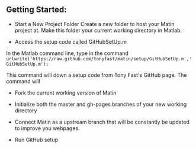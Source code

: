 ## Getting Started:
+ Start a New Project Folder
Create a new folder to host your Matin project at.  Make this folder your current working
directory in Matlab.

+ Access the setup code called GitHubSetUp.m

In the Matlab command line, type in the command 
`urlwrite('https://raw.github.com/tonyfast/matin/setup/GitHubSetUp.m','GitHubSetUp.m');`

This command will down a setup code from Tony Fast's GitHub page.  The command will
  + Fork the current working version of Matin
  + Initialize both the master and gh-pages branches of your new working directory
  + Connect Matin as a upstream branch that will be constantly be updated to improve you webpages.

+ Run GitHub setup